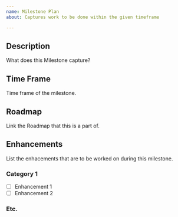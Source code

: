 ```yaml
---
name: Milestone Plan
about: Captures work to be done within the given timeframe

---
```

## Description
What does this Milestone capture?

## Time Frame
Time frame of the milestone.

## Roadmap
Link the Roadmap that this is a part of.

## Enhancements
List the enhacements that are to be worked on during this milestone.

### Category 1
- [ ] Enhancement 1
- [ ] Enhancement 2

### Etc.
